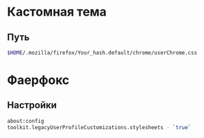 # Кастомная тема

## Путь

```bash
$HOME/.mozilla/firefox/Your_hash.default/chrome/userChrome.css
```

# Фаерфокс

## Настройки
```bash
about:config
toolkit.legacyUserProfileCustomizations.stylesheets - `true`
```

